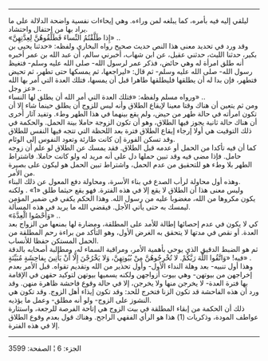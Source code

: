 ------------------------------------------------------------------------

ليلقي إليه فيه بأمره، كما يبلغه لمن وراءه. وهي إيحاءات نفسية واضحة
الدلالة على ما يراد بها من احتفال واحتشاد.  
«إِذا طَلَّقْتُمُ النِّساءَ فَطَلِّقُوهُنَّ لِعِدَّتِهِنَّ» ..  
وقد ورد في تحديد معنى هذا النص حديث صحيح رواه البخاري ولفظه: «حدثنا يحيى
بن بكير، حدثنا الليث، حدثني عقيل، عن ابن شهاب، أخبرني سالم، أن عبد الله
بن عمر أخبره أنه طلق امرأة له وهي حائض، فذكر عمر لرسول الله- صلى الله
عليه وسلم- فتغيظ رسول الله- صلى الله عليه وسلم- ثم قال: «ليراجعها، ثم
يمسكها حتى تطهر، ثم تحيض فتطهر، فإن بدا له أن يطلقها فليطلقها طاهرا قبل
أن يمسها، فتلك العدة التي أمر بها الله عز وجل» ..  
ورواه مسلم ولفظه: «فتلك العدة التي أمر الله أن يطلق لها النساء» ..  
ومن ثم يتعين أن هناك وقتا معينا لإيقاع الطلاق وأنه ليس للزوج أن يطلق
حينما شاء إلا أن تكون امرأته في حالة طهر من حيض، ولم يقع بينهما في هذا
الطهر وطء. وتفيد آثار أخرى أن هناك حالة ثانية يجوز فيها الطلاق، وهو أن
تكون الزوجة حاملا بينة الحمل. والحكمة في ذلك التوقيت هي أولا إرجاء إيقاع
الطلاق فترة بعد اللحظة التي تتجه فيها النفس للطلاق وقد تسكن الفورة إن
كانت طارئة وتعود النفوس إلى الوئام.  
كما أن فيه تأكدا من الحمل أو عدمه قبل الطلاق. فقد يمسك عن الطلاق لو علم
أن زوجه حامل. فإذا مضى فيه وقد تبين حملها دل على أنه مريد له ولو كانت
حاملا. فاشتراط الطهر بلا وطء هو للتحقيق من عدم الحمل، واشتراط تبين الحمل
هو ليكون على بصيرة من الأمر.  
وهذه أول محاولة لرأب الصدع في بناء الأسرة، ومحاولة دفع المعول عن ذلك
البناء.  
وليس معنى هذا أن الطلاق لا يقع إلا في هذه الفترة. فهو يقع حيثما طلق «1»
. ولكنه يكون مكروها من الله، مغضوبا عليه من رسول الله. وهذا الحكم يكفي
في ضمير المؤمن ليمسك به حتى يأتي الأجل. فيقضي الله ما يريد في هذه
المسألة.  
«وَأَحْصُوا الْعِدَّةَ» ..  
كي لا يكون في عدم إحصائها إطالة للأمد على المطلقة، ومضارة لها بمنعها من
الزواج بعد العدة. أو نقص في مدتها لا يتحقق به الغرض الأول، وهو التأكد من
براءة رحم المطلقة من الحمل المستكن حفظا للأنساب.  
ثم هو الضبط الدقيق الذي يوحي بأهمية الأمر، ومراقبة السماء له، ومطالبة
أصحابه بالدقة فيه! «وَاتَّقُوا اللَّهَ رَبَّكُمْ. لا تُخْرِجُوهُنَّ مِنْ بُيُوتِهِنَّ، وَلا يَخْرُجْنَ
إِلَّا أَنْ يَأْتِينَ بِفاحِشَةٍ مُبَيِّنَةٍ» .  
وهذا أول تنبيه- بعد وهلة النداء الأول- وأول تحذير من الله وتقديم تقواه.
قبل الأمر بعدم إخراجهن من بيوتهن- وهي بيوت أزواجهن ولكنه يسميها بيوتهن
لتوكيد حقهن في الإقامة بها فترة العدة- لا يخرجن منها ولا يخرجن، إلا في
حالة وقوع فاحشة ظاهرة منهن. وقد ورد أن هذه الفاحشة قد تكون الزنا فتخرج
للحد: وقد تكون إيذاء أهل الزوج. وقد تكون هي النشوز على الزوج- ولو أنه
مطلق- وعمل ما يؤذيه.  
ذلك أن الحكمة من إبقاء المطلقة في بيت الزوج هي إتاحة الفرصة للرجعة،
واستثارة عواطف المودة، وذكريات (1) هذا هو الرأي الفقهي الراجح. وهناك قول
بعدم وقوع الطلاق إلا في هذه الفترة.

------------------------------------------------------------------------

الجزء: 6 ¦ الصفحة: 3599
